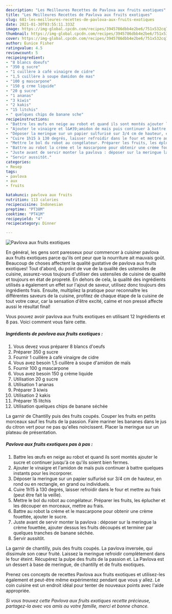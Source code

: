 ```yaml
---
description: "Les Meilleures Recettes de Pavlova aux fruits exotiques"
title: "Les Meilleures Recettes de Pavlova aux fruits exotiques"
slug: 681-les-meilleures-recettes-de-pavlova-aux-fruits-exotiques
date: 2021-01-30T03:55:11.333Z
image: https://img-global.cpcdn.com/recipes/3945786dbb4e2be6/751x532cq70/pavlova-aux-fruits-exotiques-photo-principale-de-la-recette.jpg
thumbnail: https://img-global.cpcdn.com/recipes/3945786dbb4e2be6/751x532cq70/pavlova-aux-fruits-exotiques-photo-principale-de-la-recette.jpg
cover: https://img-global.cpcdn.com/recipes/3945786dbb4e2be6/751x532cq70/pavlova-aux-fruits-exotiques-photo-principale-de-la-recette.jpg
author: Eunice Fisher
ratingvalue: 4.5
reviewcount: 5
recipeingredient:
- "8 blancs doeufs"
- "350 g sucre"
- "1 cuillère à café vinaigre de cidre"
- "1,5 cuillère à soupe damidon de mas"
- "100 g mascarpone"
- "150 g crme liquide"
- "20 g sucre"
- "1 ananas"
- "3 kiwis"
- "2 kakis"
- "15 litchis"
- " quelques chips de banane sche"
recipeinstructions:
- "Battre les œufs en neige au robot et quand ils sont montés ajouter le sucre et continuer jusqu&#39;à ce qu&#39;ils soient bien fermes."
- "Ajouter le vinaigre et l&#39;amidon de maïs puis continuer à battre quelques instants pour les incorporer."
- "Déposer la meringue sur un papier sulfurisé sur 3/4 cm de hauteur, en rond ou en rectangle, en grand ou individuels."
- "Cuire 1h15 à 130 degrés, laisser refroidir dans le four et mettre au frais (peut être fait la veille)."
- "Mettre le bol du robot au congélateur. Préparer les fruits, les éplucher et les découper en morceaux, mettre au frais."
- "Battre au robot la crème et le mascarpone pour obtenir une crème fouettée, ajouter le sucre."
- "Juste avant de servir monter la pavlova : déposer sur la meringue la crème fouettée, ajouter dessus les fruits découpés et terminer par quelques tranches de banane séchée."
- "Servir aussitôt."
categories:
- Resep
tags:
- pavlova
- aux
- fruits

katakunci: pavlova aux fruits 
nutrition: 113 calories
recipecuisine: Indonesian
preptime: "PT38M"
cooktime: "PT41M"
recipeyield: "4"
recipecategory: Dinner

---
```



![Pavlova aux fruits exotiques](https://img-global.cpcdn.com/recipes/3945786dbb4e2be6/751x532cq70/pavlova-aux-fruits-exotiques-photo-principale-de-la-recette.jpg)

En général, les gens sont paresseux pour commencer à cuisiner pavlova aux fruits exotiques parce qu'ils ont peur que la nourriture ait mauvais goût. Beaucoup de choses affectent la qualité gustative de pavlova aux fruits exotiques! Tout d'abord, du point de vue de la qualité des ustensiles de cuisine, assurez-vous toujours d'utiliser des ustensiles de cuisine de qualité et toujours en état de propreté. En dehors de cela, la qualité des ingrédients utilisés a également un effet sur l'ajout de saveur, utilisez donc toujours des ingrédients frais. Ensuite, multipliez la pratique pour reconnaître les différentes saveurs de la cuisine, profitez de chaque étape de la cuisine de tout votre cœur, car la sensation d'être excité, calme et non pressé affecte aussi le résultat final!

<!--inarticleads1-->

Vous pouvez avoir pavlova aux fruits exotiques en utilisant 12 Ingrédients et 8 pas. Voici comment vous faire cette.

##### Ingrédients de pavlova aux fruits exotiques :

1. Vous devez vous préparer 8 blancs d&#39;oeufs
1. Préparer 350 g sucre
1. Fournir 1 cuillère à café vinaigre de cidre
1. Vous avez besoin 1,5 cuillère à soupe d&#39;amidon de maïs
1. Fournir 100 g mascarpone
1. Vous avez besoin 150 g crème liquide
1. Utilisation 20 g sucre
1. Utilisation 1 ananas
1. Préparer 3 kiwis
1. Utilisation 2 kakis
1. Préparer 15 litchis
1. Utilisation  quelques chips de banane séchée


La garnir de Chantilly puis des fruits coupés. Couper les fruits en petits morceaux sauf les fruits de la passion. Faire mariner les bananes dans le jus du citron vert pour ne pas qu&#39;elles noircissent. Placer la meringue sur un plateau de présentation. 

<!--inarticleads2-->

##### Pavlova aux fruits exotiques pas à pas :

1. Battre les œufs en neige au robot et quand ils sont montés ajouter le sucre et continuer jusqu&#39;à ce qu&#39;ils soient bien fermes.
1. Ajouter le vinaigre et l&#39;amidon de maïs puis continuer à battre quelques instants pour les incorporer.
1. Déposer la meringue sur un papier sulfurisé sur 3/4 cm de hauteur, en rond ou en rectangle, en grand ou individuels.
1. Cuire 1h15 à 130 degrés, laisser refroidir dans le four et mettre au frais (peut être fait la veille).
1. Mettre le bol du robot au congélateur. Préparer les fruits, les éplucher et les découper en morceaux, mettre au frais.
1. Battre au robot la crème et le mascarpone pour obtenir une crème fouettée, ajouter le sucre.
1. Juste avant de servir monter la pavlova : déposer sur la meringue la crème fouettée, ajouter dessus les fruits découpés et terminer par quelques tranches de banane séchée.
1. Servir aussitôt.


La garnir de chantilly, puis des fruits coupés. La pavlova inversée, qui dissimule son cœur fruité. Laissez la meringue refroidir complètement dans le four éteint. Récupérez la pulpe des fruits de la passion et. La Pavlova est un dessert à base de meringue, de chantilly et de fruits exotiques. 

<!--inarticleads1-->

<p>
Prenez ces concepts de recettes Pavlova aux fruits exotiques et utilisez-les également et peut-être même expérimentez pendant que vous y allez. Le coin cuisine est un endroit idéal pour tenter de nouveaux points avec l'aide appropriée.
</p>

<p>
<i>Si vous trouvez cette Pavlova aux fruits exotiques recette précieuse, partagez-la avec vos amis ou votre famille, merci et bonne chance.</i>
</p>
